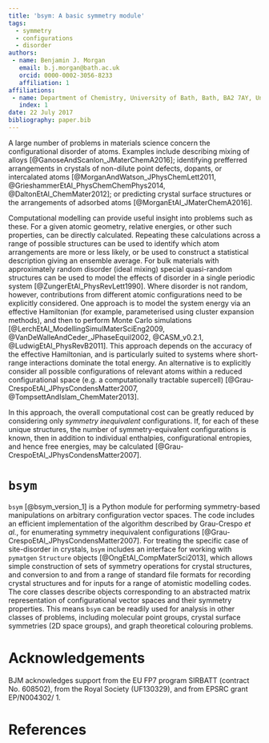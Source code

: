 ```yaml
---
title: 'bsym: A basic symmetry module'
tags:  
  - symmetry
  - configurations
  - disorder
authors:  
 - name: Benjamin J. Morgan  
   email: b.j.morgan@bath.ac.uk  
   orcid: 0000-0002-3056-8233  
   affiliation: 1  
affiliations:  
 - name: Department of Chemistry, University of Bath, Bath, BA2 7AY, United Kingdom.  
   index: 1  
date: 22 July 2017  
bibliography: paper.bib
---
```


A large number of problems in materials science concern the configurational disorder of atoms. Examples include describing mixing of alloys [@GanoseAndScanlon_JMaterChemA2016]; identifying prefferred arrangements in crystals of non-dilute point defects, dopants, or intercalated atoms [@MorganAndWatson_JPhysChemLett2011, @GrieshammerEtAl_PhysChemChemPhys2014, @DaltonEtAl_ChemMater2012]; or predicting crystal surface structures or the arrangements of adsorbed atoms [@MorganEtAl_JMaterChemA2016].

Computational modelling can provide useful insight into problems such as these. For a given atomic geometry, relative energies, or other such properties, can be directly calculated. Repeating these calculations across a range of possible structures can be used to identify which atom arrangements are more or less likely, or be used to construct a statistical description giving an ensemble average.
For bulk materials with approximately random disorder (ideal mixing) special quasi-random structures can be used to model the effects of disorder in a single periodic system [@ZungerEtAl_PhysRevLett1990]. Where disorder is not random, however, contributions from different atomic configurations need to be explicitly considered. One approach is to model the system energy via an effective Hamiltonian (for example, parameterised using cluster expansion methods), and then to perform Monte Carlo simulations [@LerchEtAl_ModellingSimulMaterSciEng2009, @VanDeWalleAndCeder_JPhaseEquil2002, @CASM_v0.2.1, @LudwigEtAl_PhysRevB2011]. This approach depends on the accuracy of the effective Hamiltonian, and is particularly suited to systems where short-range interactions dominate the total energy. An alternative is to explicitly consider all possible configurations of relevant atoms within a reduced configurational space (e.g. a computationally tractable supercell) [@Grau-CrespoEtAl_JPhysCondensMatter2007, @TompsettAndIslam_ChemMater2013]. 

In this approach, the overall computational cost can be greatly reduced by considering only *symmetry inequivalent* configurations. If, for each of these unique structures, the number of symmetry-equivalent configurations is known, then in addition to individual enthalpies, configurational entropies, and hence free energies, may be calculated [@Grau-CrespoEtAl_JPhysCondensMatter2007]. 

# `bsym`

`bsym` [@bsym_version_1] is a Python module for performing symmetry-based manipulations on arbitrary configuration vector spaces. 
The code includes an efficient implementation of the algorithm described by Grau-Crespo *et al.*, for enumerating symmetry inequivalent configurations [@Grau-CrespoEtAl_JPhysCondensMatter2007].
For treating the specific case of site-disorder in crystals, `bsym` includes an interface for working with `pymatgen` `Structure` objects [@OngEtAl_CompMaterSci2013], which allows simple construction of sets of symmetry operations for crystal structures, and conversion to and from a range of standard file formats for recording crystal structures and for inputs for a range of atomistic modelling codes. 
The core classes describe objects corresponding to an abstracted matrix representation of configurational vector spaces and their symmetry properties. This means `bsym` can be readily used for analysis in other classes of problems, including molecular point groups, crystal surface symmetries (2D space groups), and graph theoretical colouring problems.

# Acknowledgements

BJM acknowledges support from the EU FP7 program SIRBATT (contract No. 608502), from the Royal Society (UF130329), and from EPSRC grant EP/N004302/ 1.

# References


